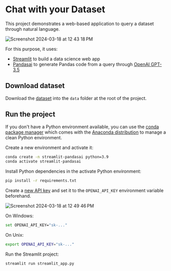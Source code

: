 # Chat with your Dataset

This project demonstrates a web-based application to query a dataset through natural language.

![Screenshot 2024-03-18 at 12 43 18 PM](https://github.com/asieduofeijnr/chatwithdataset/assets/114332208/168ada95-6279-4350-b183-423c5690b9df)


For this purpose, it uses:

- [Streamlit](https://streamlit.io/) to build a data science web app
- [Pandasai](https://pandas-ai.com/) to generate Pandas code from a query through [OpenAI GPT-3.5](https://platform.openai.com/docs/api-reference)

## Download dataset

Download the [dataset](https://github.com/Fraud-Detection-Handbook/simulated-data-transformed) into the `data` folder at the root of the project.

## Run the project

If you don't have a Python environment available, you can use the [conda package manager](https://docs.conda.io/projects/conda/en/latest/index.html) which comes with the [Anaconda distribution](https://www.anaconda.com/download) to manage a clean Python environment.

Create a new environment and activate it:

```sh
conda create -n streamlit-pandasai python=3.9
conda activate streamlit-pandasai
```

Install Python dependencies in the activate Python environment:

```sh
pip install -r requirements.txt
```

Create a [new API key](https://platform.openai.com/account/api-keys) and set it to the `OPENAI_API_KEY` environment variable beforehand.

![Screenshot 2024-03-18 at 12 49 46 PM](https://github.com/asieduofeijnr/chatwithdataset/assets/114332208/92695a29-4f85-4481-9c26-0bce45863bc2)



On Windows:

```bash
set OPENAI_API_KEY="sk-..."
```

On Unix:

```sh
export OPENAI_API_KEY="sk-..."
```

Run the Streamlit project:

```sh
streamlit run streamlit_app.py
```
